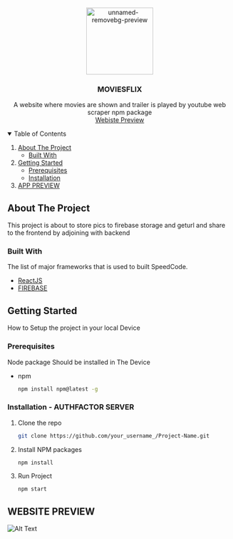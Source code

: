 


<!-- PROJECT LOGO -->
<br />
<p align="center">
  <a>
    <img src="https://i.ibb.co/cw2pZk4/Screenshot-2022-02-06-185048.jpg"  alt="unnamed-removebg-preview" width="150px" height:"150px">
  </a>

  <h3 align="center">MOVIESFLIX</h3>
  <p align="center">
   A website where movies are shown and trailer is played by youtube web scraper npm package
    <br />
    <a href="https://moviesflix-yy.web.app/">Webiste Preview</a>
  <br />
  </p>
  
</p>



<!-- TABLE OF CONTENTS -->
<details open="open">
  <summary>Table of Contents</summary>
  <ol>
    <li>
      <a href="#about-the-project">About The Project</a>
      <ul>
        <li><a href="#built-with">Built With</a></li>
      </ul>
    </li>
    <li>
      <a href="#getting-started">Getting Started</a>
      <ul>
        <li><a href="#prerequisites">Prerequisites</a></li>
        <li><a href="#installation">Installation</a></li>
      </ul>
    </li>
        <li>
      <a href="#website-preview">APP PREVIEW</a>
  </ol>
</details>



<!-- ABOUT THE PROJECT -->
## About The Project
This project is about to store pics to firebase storage and geturl and share to the frontend by adjoining with backend

### Built With

The list of major frameworks that is used to built SpeedCode.
* [ReactJS](https://getbootstrap.com)
* [FIREBASE](https://getbootstrap.com)


<!-- GETTING STARTED -->
## Getting Started

How to Setup the project in your local Device

### Prerequisites

Node package Should be installed in The Device
* npm
  ```sh
  npm install npm@latest -g
  ```

### Installation - AUTHFACTOR SERVER


1. Clone the repo
   ```sh
   git clone https://github.com/your_username_/Project-Name.git
   ```
2. Install NPM packages
   ```sh
   npm install
   ```
4. Run Project
   ```sh
   npm start
   ```

<!-- Website Preview -->
## WEBSITE PREVIEW

![Alt Text](https://media.giphy.com/media/dvBS6A3oShmXOCqXCr/giphy.gif?cid=790b76111a5a1183a9353b62d2ed4937a9fce45bd54052d4&rid=giphy.gif&ct=g)





